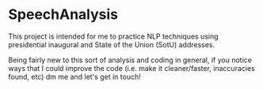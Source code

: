 # SpeechAnalysis
This project is intended for me to practice NLP techniques using presidential inaugural and State of the Union (SotU) addresses.

Being fairly new to this sort of analysis and coding in general, if you notice ways that I could improve the code (i.e. make it cleaner/faster, inaccuracies found, etc) dm me and let's get in touch!